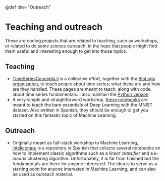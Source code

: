 @def title="Outreach"

# Teaching and outreach

These are coding projects that are related to teaching, such as workshops,
or related to do some science outreach, in the hope that people might find them useful
and interesting enough to get into those topics.

## Teaching

- [TimeSeriesConcepts.jl](https://github.com/BioLogs/TimeSeriesConcepts.jl) is a collective effort, together with the [BioLogs organization](https://github.com/BioLogs), to teach people about time series; what these are and how are they handled. These pages are meant to teach, along with code, about time series fundamentals. I also maintain the [Python version](https://github.com/BioLogs/TimeSeriesConcepts.py).
- A very simple and straightforward workshop, [these notebooks](https://github.com/edwinb-ai/deep-workshop) are meant to teach the bare essentials of Deep Learning with the MNIST dataset. Also written in Spanish, they should be enough to get you started on this fantastic topic of Machine Learning.

## Outreach
- Originally meant as full-stack workshop to Machine Learning, [intelicompu](https://github.com/edwinb-ai/intelicompu) is a repository in Spanish that collects several notebooks on how to implement classic algorithms such as a *linear classifier* and a *$k$-means* clustering algorithm. Unfortunately, it is far from finished but the fundamentals are there for anyone interested. The idea is to serve as a starting point for anyone interested in Machine Learning, and can also be used as outreach material.